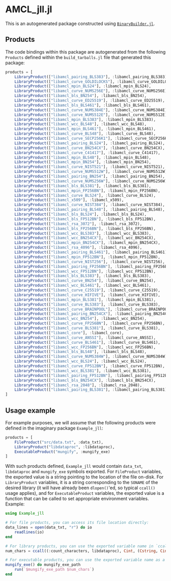 # AMCL_jll.jl

This is an autogenerated package constructed using [`BinaryBuilder.jl`](https://github.com/JuliaPackaging/BinaryBuilder.jl).

## Products

The code bindings within this package are autogenerated from the following `Products` defined within the `build_tarballs.jl` file that generated this package:

```julia
products = [
    LibraryProduct(["libamcl_pairing_BLS383"], :libamcl_pairing_BLS383),
    LibraryProduct(["libamcl_curve_GOLDILOCKS"], :libamcl_curve_GOLDILOCKS),
    LibraryProduct(["libamcl_mpin_BLS24"], :libamcl_mpin_BLS24),
    LibraryProduct(["libamcl_curve_NUMS256E"], :libamcl_curve_NUMS256E),
    LibraryProduct(["libamcl_bls_BN254"], :libamcl_bls_BN254),
    LibraryProduct(["libamcl_curve_ED25519"], :libamcl_curve_ED25519),
    LibraryProduct(["libamcl_bls_BLS461"], :libamcl_bls_BLS461),
    LibraryProduct(["libamcl_curve_NUMS384E"], :libamcl_curve_NUMS384E),
    LibraryProduct(["libamcl_curve_NUMS512E"], :libamcl_curve_NUMS512E),
    LibraryProduct(["libamcl_mpin_BLS383"], :libamcl_mpin_BLS383),
    LibraryProduct(["libamcl_wcc_BLS48"], :libamcl_wcc_BLS48),
    LibraryProduct(["libamcl_mpin_BLS461"], :libamcl_mpin_BLS461),
    LibraryProduct(["libamcl_curve_BLS48"], :libamcl_curve_BLS48),
    LibraryProduct(["libamcl_curve_SECP256K1"], :libamcl_curve_SECP256K1),
    LibraryProduct(["libamcl_pairing_BLS24"], :libamcl_pairing_BLS24),
    LibraryProduct(["libamcl_curve_BN254CX"], :libamcl_curve_BN254CX),
    LibraryProduct(["libamcl_curve_C41417"], :libamcl_curve_C41417),
    LibraryProduct(["libamcl_mpin_BLS48"], :libamcl_mpin_BLS48),
    LibraryProduct(["libamcl_mpin_BN254"], :libamcl_mpin_BN254),
    LibraryProduct(["libamcl_curve_NIST521"], :libamcl_curve_NIST521),
    LibraryProduct(["libamcl_curve_NUMS512W"], :libamcl_curve_NUMS512W),
    LibraryProduct(["libamcl_pairing_BN254"], :libamcl_pairing_BN254),
    LibraryProduct(["libamcl_curve_NUMS256W"], :libamcl_curve_NUMS256W),
    LibraryProduct(["libamcl_bls_BLS381"], :libamcl_bls_BLS381),
    LibraryProduct(["libamcl_mpin_FP256BN"], :libamcl_mpin_FP256BN),
    LibraryProduct(["libamcl_curve_BLS24"], :libamcl_curve_BLS24),
    LibraryProduct(["libamcl_x509"], :libamcl_x509),
    LibraryProduct(["libamcl_curve_NIST384"], :libamcl_curve_NIST384),
    LibraryProduct(["libamcl_pairing_BLS48"], :libamcl_pairing_BLS48),
    LibraryProduct(["libamcl_bls_BLS24"], :libamcl_bls_BLS24),
    LibraryProduct(["libamcl_bls_FP512BN"], :libamcl_bls_FP512BN),
    LibraryProduct(["libamcl_rsa_3072"], :libamcl_rsa_3072),
    LibraryProduct(["libamcl_bls_FP256BN"], :libamcl_bls_FP256BN),
    LibraryProduct(["libamcl_wcc_BLS383"], :libamcl_wcc_BLS383),
    LibraryProduct(["libamcl_wcc_BN254CX"], :libamcl_wcc_BN254CX),
    LibraryProduct(["libamcl_mpin_BN254CX"], :libamcl_mpin_BN254CX),
    LibraryProduct(["libamcl_rsa_4096"], :libamcl_rsa_4096),
    LibraryProduct(["libamcl_pairing_BLS461"], :libamcl_pairing_BLS461),
    LibraryProduct(["libamcl_mpin_FP512BN"], :libamcl_mpin_FP512BN),
    LibraryProduct(["libamcl_curve_NIST256"], :libamcl_curve_NIST256),
    LibraryProduct(["libamcl_pairing_FP256BN"], :libamcl_pairing_FP256BN),
    LibraryProduct(["libamcl_wcc_FP512BN"], :libamcl_wcc_FP512BN),
    LibraryProduct(["libamcl_bls_BLS383"], :libamcl_bls_BLS383),
    LibraryProduct(["libamcl_curve_BN254"], :libamcl_curve_BN254),
    LibraryProduct(["libamcl_wcc_BLS461"], :libamcl_wcc_BLS461),
    LibraryProduct(["libamcl_curve_C25519"], :libamcl_curve_C25519),
    LibraryProduct(["libamcl_curve_HIFIVE"], :libamcl_curve_HIFIVE),
    LibraryProduct(["libamcl_mpin_BLS381"], :libamcl_mpin_BLS381),
    LibraryProduct(["libamcl_curve_BLS383"], :libamcl_curve_BLS383),
    LibraryProduct(["libamcl_curve_BRAINPOOL"], :libamcl_curve_BRAINPOOL),
    LibraryProduct(["libamcl_pairing_BN254CX"], :libamcl_pairing_BN254CX),
    LibraryProduct(["libamcl_wcc_BN254"], :libamcl_wcc_BN254),
    LibraryProduct(["libamcl_curve_FP256BN"], :libamcl_curve_FP256BN),
    LibraryProduct(["libamcl_curve_BLS381"], :libamcl_curve_BLS381),
    LibraryProduct(["libamcl_core"], :libamcl_core),
    LibraryProduct(["libamcl_curve_ANSSI"], :libamcl_curve_ANSSI),
    LibraryProduct(["libamcl_curve_BLS461"], :libamcl_curve_BLS461),
    LibraryProduct(["libamcl_wcc_FP256BN"], :libamcl_wcc_FP256BN),
    LibraryProduct(["libamcl_bls_BLS48"], :libamcl_bls_BLS48),
    LibraryProduct(["libamcl_curve_NUMS384W"], :libamcl_curve_NUMS384W),
    LibraryProduct(["libamcl_wcc_BLS24"], :libamcl_wcc_BLS24),
    LibraryProduct(["libamcl_curve_FP512BN"], :libamcl_curve_FP512BN),
    LibraryProduct(["libamcl_wcc_BLS381"], :libamcl_wcc_BLS381),
    LibraryProduct(["libamcl_pairing_FP512BN"], :libamcl_pairing_FP512BN),
    LibraryProduct(["libamcl_bls_BN254CX"], :libamcl_bls_BN254CX),
    LibraryProduct(["libamcl_rsa_2048"], :libamcl_rsa_2048),
    LibraryProduct(["libamcl_pairing_BLS381"], :libamcl_pairing_BLS381)
]
```

## Usage example

For example purposes, we will assume that the following products were defined in the imaginary package `Example_jll`:

```julia
products = [
    FileProduct("src/data.txt", :data_txt),
    LibraryProduct("libdataproc", :libdataproc),
    ExecutableProduct("mungify", :mungify_exe)
]
```

With such products defined, `Example_jll` would contain `data_txt`, `libdataproc` and `mungify_exe` symbols exported. For `FileProduct` variables, the exported value is a string pointing to the location of the file on-disk.  For `LibraryProduct` variables, it is a string corresponding to the `SONAME` of the desired library (it will have already been `dlopen()`'ed, so typical `ccall()` usage applies), and for `ExecutableProduct` variables, the exported value is a function that can be called to set appropriate environment variables.  Example:

```julia
using Example_jll

# For file products, you can access its file location directly:
data_lines = open(data_txt, "r") do io
    readlines(io)
end

# For library products, you can use the exported variable name in `ccall()` invocations directly
num_chars = ccall((:count_characters, libdataproc), Cint, (Cstring, Cint), data_lines[1], length(data_lines[1]))

# For executable products, you can use the exported variable name as a function that you can call
mungify_exe() do mungify_exe_path
    run(`$mungify_exe_path $num_chars`)
end
```
